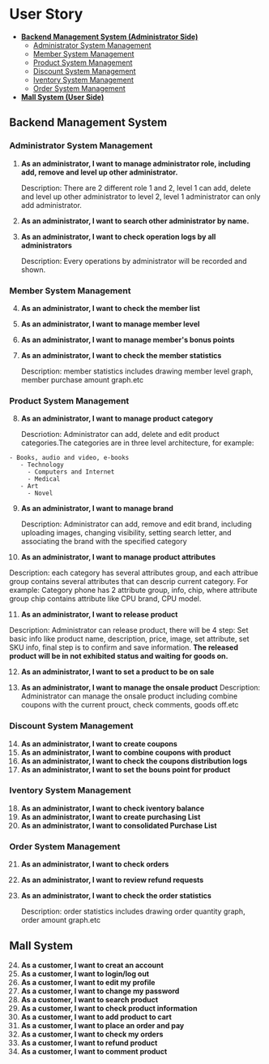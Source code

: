 # User Story

- [**Backend Management System (Administrator Side)**](#backend-management-system)
   - [Administrator System Management](#administrator-system-management)
   - [Member System Management](#member-system-management)
   - [Product System Management](#product-system-management)
   - [Discount System Management](#discount-system-management)
   - [Iventory System Management](#iventory-system-management)
   - [Order System Management](#order-system-management)
 - [**Mall System (User Side)**](#mall-system)

## Backend Management System

### Administrator System Management

1. **As an administrator, I want to manage administrator role, including add, remove and level up other administrator.**
   
   Description: There are 2 different role 1 and 2, level 1 can add, delete and level up other administrator to level 2, level 1 administrator can only add administrator.

2. **As an administrator, I want to search other administrator by name.**
3. **As an administrator, I want to check operation logs by all administrators**
   
   Description: Every operations by administrator will be recorded and shown.
   
### Member System Management

4. **As an administrator, I want to check the member list**
5. **As an administrator, I want to manage member level**
6. **As an administrator, I want to manage member's bonus points**
7. **As an administrator, I want to check the member statistics**
   
   Description: member statistics includes drawing member level graph, member purchase amount graph.etc
### Product System Management
8. **As an administrator, I want to manage product category**

   Descriotion: Administrator can add, delete and edit product categories.The categories are in three level architecture, for example:
```
- Books, audio and video, e-books
   - Technology  
     - Computers and Internet  
     - Medical
   - Art
     - Novel
```
9. **As an administrator, I want to manage brand**
   
   Description: Administrator can add, remove and edit brand, including uploading images, changing visibility, setting search letter, and associating the brand with the specified category

10. **As an administrator, I want to manage product attributes**

   Description: each category has several attributes group, and each attribue group contains several attributes that can descrip current category. For example: Category phone has 2 attribute group, info, chip, where attribute group chip contains attribute like CPU brand, CPU model.
   
11. **As an administrator, I want to release product**

   Description: Administrator can release product, there will be 4 step: Set basic info like product name, description, price, image, set attribute, set SKU info, final step is to confirm and save information. **The released product will be in not exhibited status and waiting for goods on.**
   
12. **As an administrator, I want to set a product to be on sale**

13. **As an administrator, I want to manage the onsale product**
   Description: Administrator can manage the onsale product including combine coupons with the current prouct, check comments, goods off.etc
 
### Discount System Management
14. **As an administrator, I want to create coupons**
15. **As an administrator, I want to combine coupons with product**
16. **As an administrator, I want to check the coupons distribution logs**
17. **As an administrator, I want to set the bouns point for product**

### Iventory System Management
18. **As an administrator, I want to check iventory balance**
19. **As an administrator, I want to create purchasing List**
20. **As an administrator, I want to consolidated Purchase List**

### Order System Management
21. **As an administrator, I want to check orders**
22. **As an administrator, I want to review refund requests**
23. **As an administrator, I want to check the order statistics**

    Description: order statistics includes drawing order quantity graph, order amount graph.etc

## Mall System

24. **As a customer, I want to creat an account**
25. **As a customer, I want to login/log out**
26. **As a customer, I want to edit my profile**
27. **As a customer, I want to change my password**
28. **As a customer, I want to search product**
29. **As a customer, I want to check product information**
30. **As a customer, I want to add product to cart**
31. **As a customer, I want to place an order and pay**
32. **As a customer, I want to check my orders**
33. **As a customer, I want to refund product**
34. **As a customer, I want to comment product**



   
